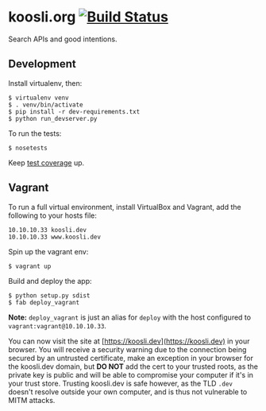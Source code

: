 koosli.org [![Build Status](https://travis-ci.org/Koosli/koosli.org.svg?branch=master)](https://travis-ci.org/Koosli/koosli.org)
==========

Search APIs and good intentions.


Development
-----------

Install virtualenv, then:

    $ virtualenv venv
    $ . venv/bin/activate
    $ pip install -r dev-requirements.txt
    $ python run_devserver.py

To run the tests:

    $ nosetests

Keep [test coverage](http://koosli.github.io/koosli.org/) up.


Vagrant
-------

To run a full virtual environment, install VirtualBox and Vagrant, add the following to your hosts
file:

    10.10.10.33 koosli.dev
    10.10.10.33 www.koosli.dev

Spin up the vagrant env:

    $ vagrant up

Build and deploy the app:

    $ python setup.py sdist
    $ fab deploy_vagrant

**Note:** `deploy_vagrant` is just an alias for `deploy` with the host configured to
`vagrant:vagrant@10.10.10.33`.

You can now visit the site at [https://koosli.dev](https://koosli.dev) in your browser. You will
receive a security warning due to the connection being secured by an untrusted certificate, make
an exception in your browser for the koosli.dev domain, but **DO NOT** add the cert to your trusted
roots, as the private key is public and will be able to compromise your computer if it's in your
trust store. Trusting koosli.dev is safe however, as the TLD `.dev` doesn't resolve outside your
own computer, and is thus not vulnerable to MITM attacks.

